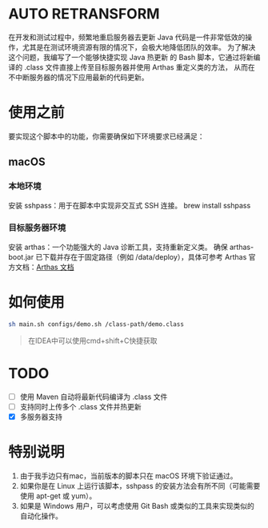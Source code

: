 # AUTO RETRANSFORM
在开发和测试过程中，频繁地重启服务器去更新 Java 代码是一件非常低效的操作，尤其是在测试环境资源有限的情况下，会极大地降低团队的效率。
为了解决这个问题，我编写了一个能够快捷实现 Java 热更新 的 Bash 脚本，它通过将新编译的 .class 文件直接上传至目标服务器并使用 Arthas 重定义类的方法，
从而在不中断服务器的情况下应用最新的代码更新。

# 使用之前
要实现这个脚本中的功能，你需要确保如下环境要求已经满足：

## macOS
### 本地环境
安装 sshpass：用于在脚本中实现非交互式 SSH 连接。
brew install sshpass
### 目标服务器环境
安装 arthas：一个功能强大的 Java 诊断工具，支持重新定义类。
确保 arthas-boot.jar 已下载并存在于固定路径（例如 /data/deploy），具体可参考 Arthas 官方文档：[Arthas 文档](https://arthas.aliyun.com/doc/)

# 如何使用
```bash
sh main.sh configs/demo.sh /class-path/demo.class
```
> 在IDEA中可以使用cmd+shift+C快捷获取

# TODO
- [ ] 使用 Maven 自动将最新代码编译为 .class 文件
- [ ] 支持同时上传多个 .class 文件并热更新
- [x] 多服务器支持

# 特别说明
1. 由于我手边只有mac，当前版本的脚本只在 macOS 环境下验证通过。
2. 如果你是在 Linux 上运行该脚本，sshpass 的安装方法会有所不同（可能需要使用 apt-get 或 yum）。
3. 如果是 Windows 用户，可以考虑使用 Git Bash 或类似的工具来实现类似的自动化操作。